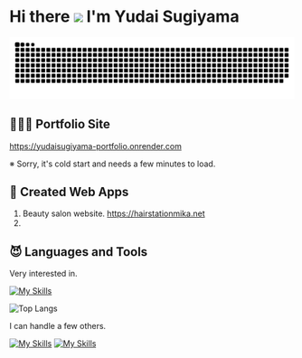 # Hi there <img width="35" src="https://user-images.githubusercontent.com/50891407/148686885-0fefeb76-4cf6-473a-9e3e-889ce5513450.gif" /> I'm Yudai Sugiyama

<picture>
  <source
    media="(prefers-color-scheme: dark)"
    srcset="
      https://raw.githubusercontent.com/platane/snk/output/github-contribution-grid-snake-dark.svg
    "
  />
  <source
    media="(prefers-color-scheme: light)"
    srcset="
      https://raw.githubusercontent.com/platane/snk/output/github-contribution-grid-snake.svg
    "
  />
  <img
    alt="github contribution grid snake animation"
    src="https://raw.githubusercontent.com/platane/snk/output/github-contribution-grid-snake.svg"
  />
</picture>

## 🧑🏻‍💻 Portfolio Site

https://yudaisugiyama-portfolio.onrender.com

※ Sorry, it's cold start and needs a few minutes to load.

## 👾 Created Web Apps 

1. Beauty salon website. https://hairstationmika.net
2. 

## 😈 Languages and Tools

Very interested in.

[![My Skills](https://skillicons.dev/icons?i=python,pytorch,gcp)](https://skillicons.dev)

![Top Langs](https://github-readme-stats.vercel.app/api/top-langs/?username=yudaisugiyama&hide_progress=false&theme=dark)

I can handle a few others.

[![My Skills](https://skillicons.dev/icons?i=fortran,javascript,typescript,c,java)](https://skillicons.dev)
[![My Skills](https://skillicons.dev/icons?i=tensorflow,django,sqlite,nginx,nodejs,nextjs,express,react,jquery,html,css,figma,bootstrap,wordpress,mysql,aws,dynamodb,gcp,latex,vscode,vim,atom,idea,visualstudio,unity,blender,github,markdown,cmake,git,docker,solidity,heroku,linux,raspberrypi,arduino,discord,processing)](https://skillicons.dev)
